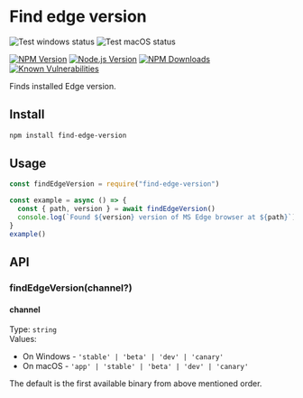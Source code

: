 # Find edge version

![Test windows status](https://github.com/ksathyanm/find-edge-version/workflows/test-windows/badge.svg)
![Test macOS status](https://github.com/ksathyanm/find-edge-version/workflows/test-macOS/badge.svg)

[![NPM Version](https://img.shields.io/npm/v/find-edge-version)](https://www.npmjs.com/package/find-edge-version)
[![Node.js Version](https://img.shields.io/node/v/find-edge-version)](https://nodejs.org/en/download/)
[![NPM Downloads](https://img.shields.io/npm/dw/find-edge-version)](https://www.npmjs.com/package/find-edge-version)
[![Known Vulnerabilities](https://snyk.io/test/npm/find-edge-version/badge.svg)](https://snyk.io/test/npm/find-edge-version)

Finds installed Edge version.

## Install

```bash
npm install find-edge-version
```

## Usage

```js
const findEdgeVersion = require("find-edge-version")

const example = async () => {
  const { path, version } = await findEdgeVersion()
  console.log(`Found ${version} version of MS Edge browser at ${path}`)
}
example()
```

## API

### findEdgeVersion(channel?)

#### channel

Type: `string`\
Values:
- On Windows - `'stable' | 'beta' | 'dev' | 'canary'`
- On macOS - `'app' | 'stable' | 'beta' | 'dev' | 'canary'`

The default is the first available binary from above mentioned order.
